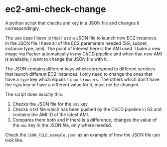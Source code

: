 # ec2-ami-check-change
A python script that checks ami key in a JSON file and changes it correspondingly.

The use case I have is that I use a JSON file to launch new EC2 instances. In the JSON file I have all of the EC2 paramaters needed (SG, subnet, instance type, ami). The point of interest here is the AMI used. I bake a new image via Packer automatically in my CI/CD pipeline and when that new AMI is available, I want to change the JSON file with it.

The JSON contains different keys which correspond to different services that launch different EC2 instances. I only need to change the ones that have a `type` key which equals `linux-browsers`. The others which don't have the `type` key or have a different value for it, must not be changed.

The script does exactly this:

1. Checks the JSON file for the `ami` key
2. Checks a txt file which has been pushed by the CI/CD pipeline in S3 and contains the AMI ID of the latest AMI.
3. Compares them both and if there is a difference, changes the value of the `ami` key in the JSON file, only where needed.

Check the `JSON_FILE.example.json` as an example of how the JSON file can look like.